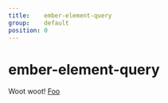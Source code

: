 ```yaml
---
title:    ember-element-query
group:    default
position: 0
---
```



ember-element-query
===================

Woot woot! [Foo](docs/foo.md)


